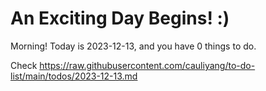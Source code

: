 # An Exciting Day Begins! :)

Morning! Today is 2023-12-13, and you have 0 things to do.

Check https://raw.githubusercontent.com/cauliyang/to-do-list/main/todos/2023-12-13.md